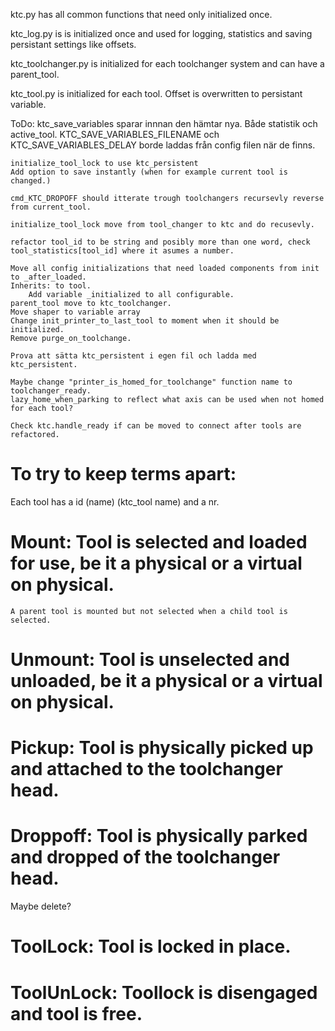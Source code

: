 ktc.py has all common functions that need only initialized once.

ktc_log.py is is initialized once and used for logging, statistics and saving persistant settings like offsets.

ktc_toolchanger.py is initialized for each toolchanger system and can have a parent_tool.

ktc_tool.py is initialized for each tool.
    Offset is overwritten to persistant variable.




ToDo:
    ktc_save_variables sparar innnan den hämtar nya. Både statistik och active_tool.
    KTC_SAVE_VARIABLES_FILENAME och KTC_SAVE_VARIABLES_DELAY borde laddas från config filen när de finns.

    initialize_tool_lock to use ktc_persistent
    Add option to save instantly (when for example current tool is changed.)

    cmd_KTC_DROPOFF should itterate trough toolchangers recursevly reverse from current_tool.

    initialize_tool_lock move from tool_changer to ktc and do recusevly.

    refactor tool_id to be string and posibly more than one word, check tool_statistics[tool_id] where it asumes a number.

    Move all config initializations that need loaded components from init to _after_loaded.
    Inherits: to tool.
        Add variable _initialized to all configurable.
    parent_tool move to ktc_toolchanger.
    Move shaper to variable array
    Change init_printer_to_last_tool to moment when it should be initialized.
    Remove purge_on_toolchange.

    Prova att sätta ktc_persistent i egen fil och ladda med ktc_persistent.

    Maybe change "printer_is_homed_for_toolchange" function name to toolchanger_ready.
    lazy_home_when_parking to reflect what axis can be used when not homed for each tool?

    Check ktc.handle_ready if can be moved to connect after tools are refactored.


# To try to keep terms apart:
Each tool has a id (name) (ktc_tool name) and a nr.



# Mount: Tool is selected and loaded for use, be it a physical or a virtual on physical.
    A parent tool is mounted but not selected when a child tool is selected.
# Unmount: Tool is unselected and unloaded, be it a physical or a virtual on physical.

# Pickup: Tool is physically picked up and attached to the toolchanger head.
# Droppoff: Tool is physically parked and dropped of the toolchanger head.

Maybe delete?
# ToolLock: Tool is locked in place.
# ToolUnLock: Toollock is disengaged and tool is free.
